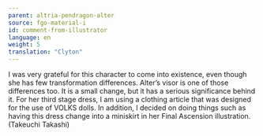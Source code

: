 ```yaml
---
parent: altria-pendragon-alter
source: fgo-material-i
id: comment-from-illustrator
language: en
weight: 5
translation: "Clyton"
---
```


I was very grateful for this character to come into existence, even though she has few transformation differences. Alter’s visor is one of those differences too. It is a small change, but it has a serious significance behind it. For her third stage dress, I am using a clothing article that was designed for the use of VOLKS dolls. In addition, I decided on doing things such as having this dress change into a miniskirt in her Final Ascension illustration. (Takeuchi Takashi)
